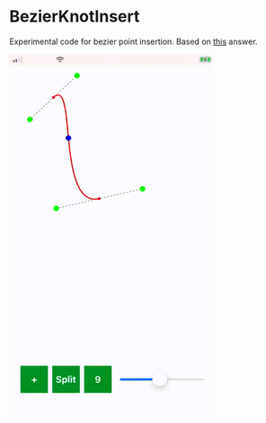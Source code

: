 # BezierKnotInsert

Experimental code for bezier point insertion. Based on [this](https://stackoverflow.com/a/2614028/820795) answer.

![anim](anim.gif)
